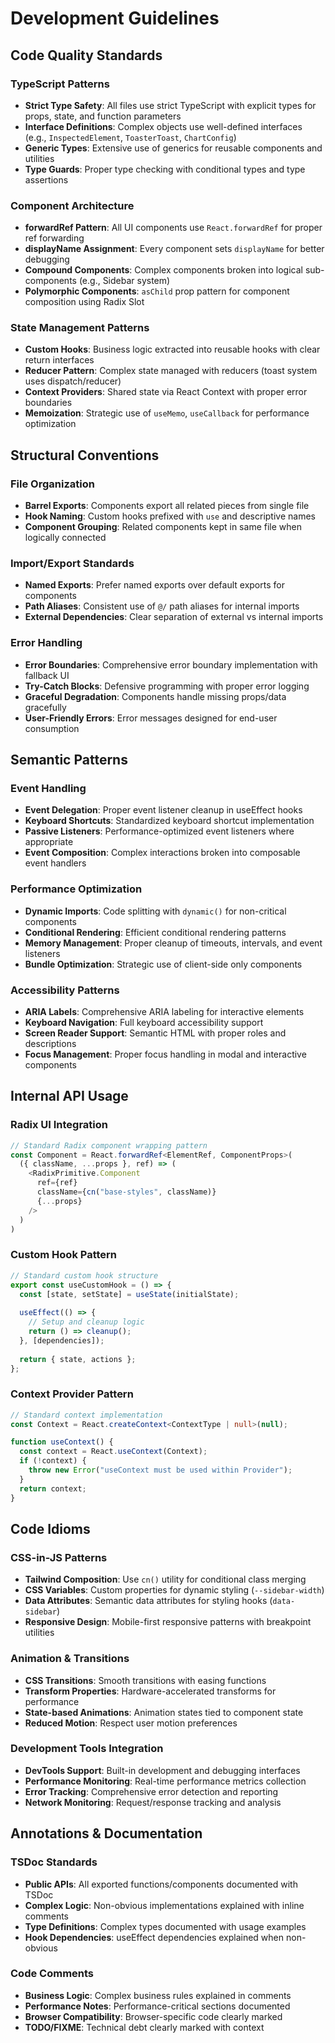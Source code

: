 # Development Guidelines

## Code Quality Standards

### TypeScript Patterns
- **Strict Type Safety**: All files use strict TypeScript with explicit types for props, state, and function parameters
- **Interface Definitions**: Complex objects use well-defined interfaces (e.g., `InspectedElement`, `ToasterToast`, `ChartConfig`)
- **Generic Types**: Extensive use of generics for reusable components and utilities
- **Type Guards**: Proper type checking with conditional types and type assertions

### Component Architecture
- **forwardRef Pattern**: All UI components use `React.forwardRef` for proper ref forwarding
- **displayName Assignment**: Every component sets `displayName` for better debugging
- **Compound Components**: Complex components broken into logical sub-components (e.g., Sidebar system)
- **Polymorphic Components**: `asChild` prop pattern for component composition using Radix Slot

### State Management Patterns
- **Custom Hooks**: Business logic extracted into reusable hooks with clear return interfaces
- **Reducer Pattern**: Complex state managed with reducers (toast system uses dispatch/reducer)
- **Context Providers**: Shared state via React Context with proper error boundaries
- **Memoization**: Strategic use of `useMemo`, `useCallback` for performance optimization

## Structural Conventions

### File Organization
- **Barrel Exports**: Components export all related pieces from single file
- **Hook Naming**: Custom hooks prefixed with `use` and descriptive names
- **Component Grouping**: Related components kept in same file when logically connected

### Import/Export Standards
- **Named Exports**: Prefer named exports over default exports for components
- **Path Aliases**: Consistent use of `@/` path aliases for internal imports
- **External Dependencies**: Clear separation of external vs internal imports

### Error Handling
- **Error Boundaries**: Comprehensive error boundary implementation with fallback UI
- **Try-Catch Blocks**: Defensive programming with proper error logging
- **Graceful Degradation**: Components handle missing props/data gracefully
- **User-Friendly Errors**: Error messages designed for end-user consumption

## Semantic Patterns

### Event Handling
- **Event Delegation**: Proper event listener cleanup in useEffect hooks
- **Keyboard Shortcuts**: Standardized keyboard shortcut implementation
- **Passive Listeners**: Performance-optimized event listeners where appropriate
- **Event Composition**: Complex interactions broken into composable event handlers

### Performance Optimization
- **Dynamic Imports**: Code splitting with `dynamic()` for non-critical components
- **Conditional Rendering**: Efficient conditional rendering patterns
- **Memory Management**: Proper cleanup of timeouts, intervals, and event listeners
- **Bundle Optimization**: Strategic use of client-side only components

### Accessibility Patterns
- **ARIA Labels**: Comprehensive ARIA labeling for interactive elements
- **Keyboard Navigation**: Full keyboard accessibility support
- **Screen Reader Support**: Semantic HTML with proper roles and descriptions
- **Focus Management**: Proper focus handling in modal and interactive components

## Internal API Usage

### Radix UI Integration
```typescript
// Standard Radix component wrapping pattern
const Component = React.forwardRef<ElementRef, ComponentProps>(
  ({ className, ...props }, ref) => (
    <RadixPrimitive.Component
      ref={ref}
      className={cn("base-styles", className)}
      {...props}
    />
  )
)
```

### Custom Hook Pattern
```typescript
// Standard custom hook structure
export const useCustomHook = () => {
  const [state, setState] = useState(initialState);
  
  useEffect(() => {
    // Setup and cleanup logic
    return () => cleanup();
  }, [dependencies]);
  
  return { state, actions };
};
```

### Context Provider Pattern
```typescript
// Standard context implementation
const Context = React.createContext<ContextType | null>(null);

function useContext() {
  const context = React.useContext(Context);
  if (!context) {
    throw new Error("useContext must be used within Provider");
  }
  return context;
}
```

## Code Idioms

### CSS-in-JS Patterns
- **Tailwind Composition**: Use `cn()` utility for conditional class merging
- **CSS Variables**: Custom properties for dynamic styling (`--sidebar-width`)
- **Data Attributes**: Semantic data attributes for styling hooks (`data-sidebar`)
- **Responsive Design**: Mobile-first responsive patterns with breakpoint utilities

### Animation & Transitions
- **CSS Transitions**: Smooth transitions with easing functions
- **Transform Properties**: Hardware-accelerated transforms for performance
- **State-based Animations**: Animation states tied to component state
- **Reduced Motion**: Respect user motion preferences

### Development Tools Integration
- **DevTools Support**: Built-in development and debugging interfaces
- **Performance Monitoring**: Real-time performance metrics collection
- **Error Tracking**: Comprehensive error detection and reporting
- **Network Monitoring**: Request/response tracking and analysis

## Annotations & Documentation

### TSDoc Standards
- **Public APIs**: All exported functions/components documented with TSDoc
- **Complex Logic**: Non-obvious implementations explained with inline comments
- **Type Definitions**: Complex types documented with usage examples
- **Hook Dependencies**: useEffect dependencies explained when non-obvious

### Code Comments
- **Business Logic**: Complex business rules explained in comments
- **Performance Notes**: Performance-critical sections documented
- **Browser Compatibility**: Browser-specific code clearly marked
- **TODO/FIXME**: Technical debt clearly marked with context